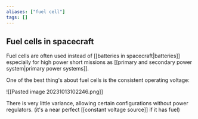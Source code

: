 ```yaml
---
aliases: ["fuel cell"]
tags: []
---
```


## Fuel cells in spacecraft

Fuel cells are often used instead of [[batteries in spacecraft|batteries]] especially for high power short missions as [[primary and secondary power system|primary power systems]]. 

One of the best thing's about fuel cells is the consistent operating voltage:

![[Pasted image 20231013102246.png]]

There is very little variance, allowing certain configurations without power regulators. (it's a near perfect [[constant voltage source]] if it has fuel)
